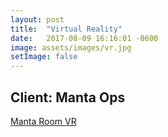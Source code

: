 ```yaml
---
layout: post
title:  "Virtual Reality"
date:   2017-08-09 16:16:01 -0600
image: assets/images/vr.jpg
setImage: false
---
```

## Client: Manta Ops

[Manta Room VR](https://bevel-police.glitch.me/ "Manta Room VR")
